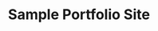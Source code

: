 ---
title: Sample Portfolio Site
parent: Tutorials
has_children: true
layout: default
nav_order: 1
---